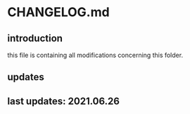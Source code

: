 
# CHANGELOG.md

## introduction

this file is containing all modifications concerning this folder.

## updates 

## last updates: 2021.06.26
